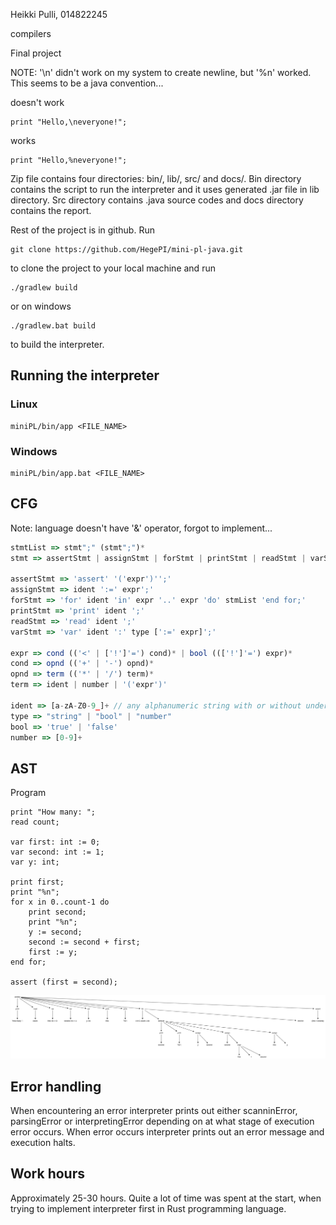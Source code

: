 Heikki Pulli, 014822245

compilers

Final project

NOTE: '\n' didn't work on my system to create newline, but '%n' worked. This seems to be a java convention...

doesn't work
```
print "Hello,\neveryone!";
```
works
```
print "Hello,%neveryone!";
```

Zip file contains four directories: bin/, lib/, src/ and docs/. Bin directory contains the script to run the interpreter and it uses generated .jar file in lib directory. Src directory contains .java source codes and docs directory contains the report.

Rest of the project is in github. Run

```
git clone https://github.com/HegePI/mini-pl-java.git
```

to clone the project to your local machine and run

```
./gradlew build
```
or on windows
```
./gradlew.bat build
```

to build the interpreter.


## Running the interpreter

### Linux
```
miniPL/bin/app <FILE_NAME>
```

### Windows
```
miniPL/bin/app.bat <FILE_NAME>
```

## CFG

Note: language doesn't have '&' operator, forgot to implement...

```js
stmtList => stmt";" (stmt";")*
stmt => assertStmt | assignStmt | forStmt | printStmt | readStmt | varStmt | expr

assertStmt => 'assert' '('expr')'';'
assignStmt => ident ':=' expr';'
forStmt => 'for' ident 'in' expr '..' expr 'do' stmList 'end for;' 
printStmt => 'print' ident ';'
readStmt => 'read' ident ';'
varStmt => 'var' ident ':' type [':=' expr]';'

expr => cond (('<' | ['!']'=') cond)* | bool ((['!']'=') expr)*
cond => opnd (('+' | '-') opnd)*
opnd => term (('*' | '/') term)*
term => ident | number | '('expr')'

ident => [a-zA-Z0-9_]+ // any alphanumeric string with or without underscore
type => "string" | "bool" | "number"
bool => 'true' | 'false'
number => [0-9]+
```

## AST

Program
```
print "How many: ";
read count;

var first: int := 0;
var second: int := 1;
var y: int;

print first;
print "%n";
for x in 0..count-1 do
    print second;
    print "%n";
    y := second;
    second := second + first;
    first := y;
end for;

assert (first = second);
```

![Syntax tree](ast.png)


## Error handling

When encountering an error interpreter prints out either scanninError, parsingError or interpretingError depending on at what stage of execution error occurs. When error occurs interpreter prints out an error message and execution halts.

## Work hours

Approximately 25-30 hours. Quite a lot of time was spent at the start, when trying to implement interpreter first in Rust programming language.


